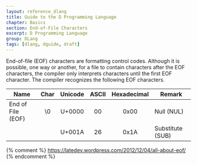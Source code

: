 ```yaml
---
layout: reference_dlang
title: Guide to the D Programming Language
chapter: Basics
section: End-of-File Characters
excerpt: D Programming Language
group: DLang
tags: [dlang, dguide, draft]
---
```


End-of-file (EOF) characters are formatting control codes.
Although it is possible, one way or another, for a file to contain characters after the EOF characters, the compiler only interprets characters until the first EOF character.
The compiler recognizes the following EOF characters.

| Name              | Char    | Unicode         | ASCII           | Hexadecimal | Remark |
|-------------------|:-------:|:---------------:|:---------------:|:-----------:|--------|
| End of File (EOF) | \\0     | U+0000          | 00              | 0x00        | Null (NUL) |
|                   |         | U+001A          | 26              | 0x1A        | Substitute (SUB) |

{% comment %}
https://latedev.wordpress.com/2012/12/04/all-about-eof/
{% endcomment %}

